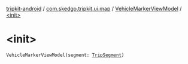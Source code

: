[tripkit-android](../../index.md) / [com.skedgo.tripkit.ui.map](../index.md) / [VehicleMarkerViewModel](index.md) / [&lt;init&gt;](./-init-.md)

# &lt;init&gt;

`VehicleMarkerViewModel(segment: `[`TripSegment`](../../skedgo.tripkit.routing/-trip-segment/index.md)`)`